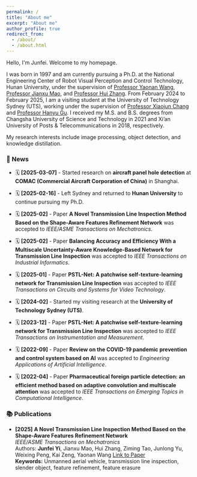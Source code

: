 ```yaml
---
permalink: /
title: "About me"
excerpt: "About me"
author_profile: true
redirect_from: 
  - /about/ 
  - /about.html
---
```


Hello, I'm Junfei. Welcome to my homepage.

I was born in 1997 and am currently pursuing a Ph.D. at the National Engineering Center of Robot Visual Perception and Control Technology, Hunan University, under the supervision of [Professor Yaonan Wang](https://eeit.hnu.edu.cn/info/1277/4490.htm), [Professor Jianxu Mao](https://eeit.hnu.edu.cn/info/1404/4625.htm), and [Professor Hui Zhang](https://robotics.hnu.edu.cn/info/1071/1538.htm). From February 2024 to February 2025, I am a visiting student at the University of Technology Sydney (UTS), working under the supervision of [Professor Xiaojun Chang](https://www.xiaojun.ai/) and [Professor Hanyu Gu](https://profiles.uts.edu.au/Hanyu.Gu). I received my M.S. and B.S. degrees from Changsha University of Science and Technology in 2021 and Xi’an University of Posts & Telecommunications in 2018, respectively.  

My research interests include image processing,  object detection, and knowledge distillation.

### 📢 News  

<div class="news-section">  
 
- 🗓️ **[2025-03-07]** - <span style="font-size: 14px;">Started research on **aircraft panel hole detection** at **COMAC (Commercial Aircraft Corporation of China)** in Shanghai.</span>  

- 🗓️ **[2025-02-16]** - <span style="font-size: 14px;">Left Sydney and returned to **Hunan University** to continue pursuing my Ph.D.</span>  

- 🗓️ **[2025-02]** - <span style="font-size: 14px;">Paper **A Novel Transmission Line Inspection Method Based on the Shape-Aware Features Refinement Network** was accepted to *IEEE/ASME Transactions on Mechatronics*.</span>  

- 🗓️ **[2025-02]** - <span style="font-size: 14px;">Paper **Balancing Accuracy and Efficiency With a Multiscale Uncertainty-Aware Knowledge-Based Network for Transmission Line Inspection** was accepted to *IEEE Transactions on Industrial Informatics*.</span>  

- 🗓️ **[2025-01]** - <span style="font-size: 14px;">Paper **PSTL-Net: A patchwise self-texture-learning network for Transmission Line Inspection** was accepted to *IEEE Transactions on Circuits and Systems for Video Technology*.</span>  

- 🗓️ **[2024-02]** - <span style="font-size: 14px;">Started my visiting research at the **University of Technology Sydney (UTS)**.</span>  

- 🗓️ **[2023-12]** - <span style="font-size: 14px;">Paper **PSTL-Net: A patchwise self-texture-learning network for Transmission Line Inspection** was accepted to *IEEE Transactions on Instrumentation and Measurement*.</span>  

- 🗓️ **[2022-09]** - <span style="font-size: 14px;">Paper **Review on the COVID-19 pandemic prevention and control system based on AI** was accepted to *Engineering Applications of Artificial Intelligence*.</span>  

- 🗓️ **[2022-04]** - <span style="font-size: 14px;">Paper **Pharmaceutical foreign particle detection: an efficient method based on adaptive convolution and multiscale attention** was accepted to *IEEE Transactions on Emerging Topics in Computational Intelligence*.</span>  

</div>



### 📚 Publications  
- **[2025]** **A Novel Transmission Line Inspection Method Based on the Shape-Aware Features Refinement Network**  
  *IEEE/ASME Transactions on Mechatronics*  
  Authors: **Junfei Yi**, Jianxu Mao, Hui Zhang, Ziming Tao, Junlong Yu, Weixing Peng, Kai Zeng, Yaonan Wang
  [Link to Paper](https://ieeexplore.ieee.org/abstract/document/10887538/)  
  **Keywords:** Unmanned aerial vehicle, transmission line inspection, slender object, feature refinement, feature erasure

